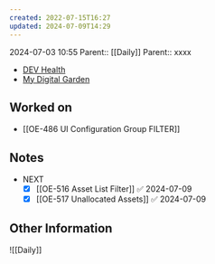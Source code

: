 ```yaml
---
created: 2022-07-15T16:27
updated: 2024-07-09T14:29
---
```

2024-07-03 10:55
Parent:: [[Daily]] 
Parent:: xxxx

- [DEV Health](https://health-configdev.mixtelematics.com/public/mapshow.htm?id=2001&mapid=1A35514B-E08F-4B7C-90B8-CD1774AE8CA3)
- [My Digital Garden](https://my-digital-garden-ten-inky.vercel.app/)

## Worked on

- [[OE-486 UI Configuration Group FILTER]]
## Notes

- NEXT
	- [x] [[OE-516 Asset List Filter]] ✅ 2024-07-09
	- [x] [[OE-517 Unallocated Assets]] ✅ 2024-07-09

## Other Information

![[Daily]]
